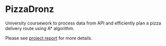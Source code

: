 # PizzaDronz

University coursework to process data from API and efficiently plan a pizza delivery route using A* algorithm.

Please see [project report](ilp-report.pdf) for more details.

